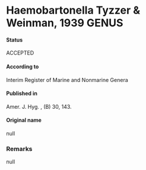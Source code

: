 # Haemobartonella Tyzzer & Weinman, 1939 GENUS

#### Status
ACCEPTED

#### According to
Interim Register of Marine and Nonmarine Genera

#### Published in
Amer. J. Hyg. , (B) 30, 143.

#### Original name
null

### Remarks
null